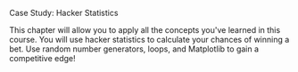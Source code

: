 Case Study: Hacker Statistics

This chapter will allow you to apply all the concepts you've learned in this course. You will use hacker statistics to calculate your chances of winning a bet. Use random number generators, loops, and Matplotlib to gain a competitive edge!
